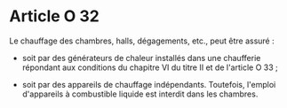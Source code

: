 # Article O 32

Le chauffage des chambres, halls, dégagements, etc., peut être assuré :

- soit par des générateurs de chaleur installés dans une chaufferie répondant aux conditions du chapitre VI du titre II et de l'article O 33 ;

- soit par des appareils de chauffage indépendants. Toutefois, l'emploi d'appareils à combustible liquide est interdit dans les chambres.
